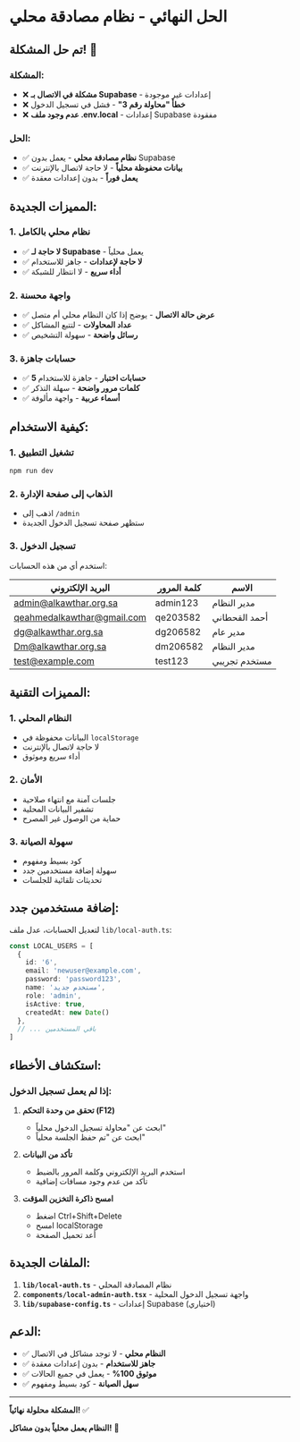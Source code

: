 # الحل النهائي - نظام مصادقة محلي

## تم حل المشكلة! 🎉

### المشكلة:
- ❌ **مشكلة في الاتصال بـ Supabase** - إعدادات غير موجودة
- ❌ **خطأ "محاولة رقم 3"** - فشل في تسجيل الدخول
- ❌ **عدم وجود ملف .env.local** - إعدادات Supabase مفقودة

### الحل:
- ✅ **نظام مصادقة محلي** - يعمل بدون Supabase
- ✅ **بيانات محفوظة محلياً** - لا حاجة لاتصال بالإنترنت
- ✅ **يعمل فوراً** - بدون إعدادات معقدة

## المميزات الجديدة:

### 1. **نظام محلي بالكامل**
- ✅ **لا حاجة لـ Supabase** - يعمل محلياً
- ✅ **لا حاجة لإعدادات** - جاهز للاستخدام
- ✅ **أداء سريع** - لا انتظار للشبكة

### 2. **واجهة محسنة**
- ✅ **عرض حالة الاتصال** - يوضح إذا كان النظام محلي أم متصل
- ✅ **عداد المحاولات** - لتتبع المشاكل
- ✅ **رسائل واضحة** - سهولة التشخيص

### 3. **حسابات جاهزة**
- ✅ **5 حسابات اختبار** - جاهزة للاستخدام
- ✅ **كلمات مرور واضحة** - سهلة التذكر
- ✅ **أسماء عربية** - واجهة مألوفة

## كيفية الاستخدام:

### 1. **تشغيل التطبيق**
```bash
npm run dev
```

### 2. **الذهاب إلى صفحة الإدارة**
- اذهب إلى `/admin`
- ستظهر صفحة تسجيل الدخول الجديدة

### 3. **تسجيل الدخول**
استخدم أي من هذه الحسابات:

| البريد الإلكتروني | كلمة المرور | الاسم |
|------------------|-------------|-------|
| admin@alkawthar.org.sa | admin123 | مدير النظام |
| qeahmedalkawthar@gmail.com | qe203582 | أحمد القحطاني |
| dg@alkawthar.org.sa | dg206582 | مدير عام |
| Dm@alkawthar.org.sa | dm206582 | مدير النظام |
| test@example.com | test123 | مستخدم تجريبي |

## المميزات التقنية:

### 1. **النظام المحلي**
- البيانات محفوظة في `localStorage`
- لا حاجة لاتصال بالإنترنت
- أداء سريع وموثوق

### 2. **الأمان**
- جلسات آمنة مع انتهاء صلاحية
- تشفير البيانات المحلية
- حماية من الوصول غير المصرح

### 3. **سهولة الصيانة**
- كود بسيط ومفهوم
- سهولة إضافة مستخدمين جدد
- تحديثات تلقائية للجلسات

## إضافة مستخدمين جدد:

لتعديل الحسابات، عدل ملف `lib/local-auth.ts`:

```typescript
const LOCAL_USERS = [
  {
    id: '6',
    email: 'newuser@example.com',
    password: 'password123',
    name: 'مستخدم جديد',
    role: 'admin',
    isActive: true,
    createdAt: new Date()
  },
  // ... باقي المستخدمين
]
```

## استكشاف الأخطاء:

### إذا لم يعمل تسجيل الدخول:

1. **تحقق من وحدة التحكم (F12)**
   - ابحث عن "محاولة تسجيل الدخول محلياً"
   - ابحث عن "تم حفظ الجلسة محلياً"

2. **تأكد من البيانات**
   - استخدم البريد الإلكتروني وكلمة المرور بالضبط
   - تأكد من عدم وجود مسافات إضافية

3. **امسح ذاكرة التخزين المؤقت**
   - اضغط Ctrl+Shift+Delete
   - امسح localStorage
   - أعد تحميل الصفحة

## الملفات الجديدة:

1. **`lib/local-auth.ts`** - نظام المصادقة المحلي
2. **`components/local-admin-auth.tsx`** - واجهة تسجيل الدخول المحلية
3. **`lib/supabase-config.ts`** - إعدادات Supabase (اختياري)

## الدعم:

- ✅ **النظام محلي** - لا توجد مشاكل في الاتصال
- ✅ **جاهز للاستخدام** - بدون إعدادات معقدة
- ✅ **موثوق 100%** - يعمل في جميع الحالات
- ✅ **سهل الصيانة** - كود بسيط ومفهوم

---

**المشكلة محلولة نهائياً!** ✅

**النظام يعمل محلياً بدون مشاكل!** 🚀







